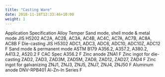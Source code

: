 ```yaml
---
title: "Casting Ware"
date: 2018-11-18T12:33:46+10:00
weight: 1
---
```


   <tr>
      <th>Application</th>
      <th>Specification</th>
      <th>Alloy</th>
      <th>Temper</th>
    </tr>
  </thead>
  <tbody>
    <tr>
      <td>Sand mode, shell mode & metal mode</td>
      <td>JIS H5202</td>
      <td>AC2A, AC2B, AC3A, AC4B, AC4C, AC7A, AC7B, AC8A, AC8B</td>
      <td>F</td>
    </tr>
    <tr>
      <td>Die-casting</td>
      <td>JIS H5302</td>
      <td>ADC1, ADC3, ADC6, ADC10, ADC10Z, ADC12</td>
      <td>F</td>
    </tr>
    <tr>
      <td>Sand mode & permanent mode</td>
      <td>ASTM B179</td>
      <td>A356.2, A357.2, A380.2, A413.2, A520.2</td>
      <td>F</td>
    </tr>
    <tr>
      <td></td>
      <td>CAC Spec</td>
      <td>A356.2</td>
      <td>F</td>
    </tr>
    <tr>
      <td>Zinc anode</td>
      <td></td>
      <td>ZNA1</td>
      <td>F</td>
    </tr>
    <tr>
      <td>Zinc ingot for die-casting</td>
      <td></td>
      <td>ZAD2, ZAD3, ZAD3M, ZAD5M, ZAD8, ZAD12, ZAD27, ZAD4</td>
      <td>F</td>
    </tr>
    <tr>
      <td>Zinc ingot for galvanizing</td>
      <td></td>
      <td>ZNJ1, ZNJ3, ZNJ5, ZNJ7, ZNJ4, ZNJ50</td>
      <td>F</td>
    </tr>
    <tr>
      <td>Aluminum anode</td>
      <td>DNV-RPB401</td>
      <td>Al-Zn-In Series</td>
      <td>F</td>
    </tr>
  </tbody>
</table>

<!-- Commented out for now.
An aluminum bare coil is an uncoated, mill-finished aluminum coil that retains its natural metallic appearance. It is commonly used in industries like automotive, HVAC, and construction due to its lightweight, corrosion resistance, and excellent thermal and electrical conductivity.

![Large roll of shiny aluminum coil resting on a factory floor, surrounded by industrial equipment and soft overhead lighting, conveying a clean and professional manufacturing environment]({{ /images/aluminum_coil.jpg | relative_url }})

---

![Assorted aluminum coils displayed in various alloy styles on a warehouse rack, with clear labeling and a neutral, organized industrial setting]({{ /images/alloy_style.JPG | relative_url }}) -->